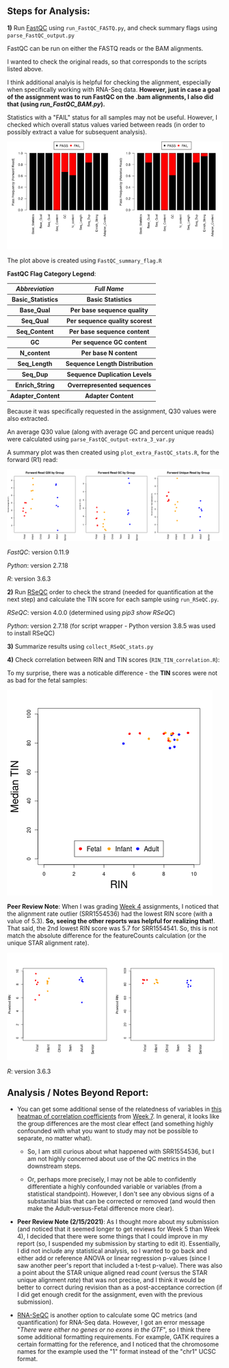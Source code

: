 ## Steps for Analysis:

**1)** Run [FastQC](https://www.bioinformatics.babraham.ac.uk/projects/fastqc/) using `run_FastQC_FASTQ.py`, and check summary flags using `parse_FastQC_output.py`

FastQC can be run on either the FASTQ reads or the BAM alignments.

I wanted to check the original reads, so that corresponds to the scripts listed above.

I think additional analyis is helpful for checking the alignment, especially when specifically working with RNA-Seq data.  **However, just in case a goal of the assignment was to run FastQC on the .bam alignments, I also did that (using *run_FastQC_BAM.py*).**

Statistics with a "FAIL" status for all samples may not be useful.  However, I checked which overall status values varied between reads (in order to possibly extract a value for subsequent analysis).

![FastQC Flag Distribution](FastQC_flag_summary.png "FastQC Flag Distribution")

The plot above is created using `FastQC_summary_flag.R`

**FastQC Flag Category Legend**:

<table>
  <tbody>
    <tr>
      <th align="center"><b><i>Abbreviation</i></b></th>
      <th align="center"><b><i>Full Name</i></b></th>
    </tr>
    <tr>
      <th align="center"><b>Basic_Statistics</b></th>
      <th align="center">Basic Statistics</th>
    </tr>
    <tr>
      <th align="center"><b>Base_Qual</b></th>
      <th align="center">Per base sequence quality</th>
    </tr>
    <tr>
      <th align="center"><b>Seq_Qual</b></th>
      <th align="center">Per sequence quality scorest</th>
    </tr>
    <tr>
      <th align="center"><b>Seq_Content</b></th>
      <th align="center">Per base sequence content</th>
    </tr>
    <tr>
      <th align="center"><b>GC</b></th>
      <th align="center">Per sequence GC content</th>
    </tr>
    <tr>
      <th align="center"><b>N_content</b></th>
      <th align="center">Per base N content</th>
    </tr>
    <tr>
      <th align="center"><b>Seq_Length</b></th>
      <th align="center">Sequence Length Distribution</th>
    </tr>
    <tr>
      <th align="center"><b>Seq_Dup</b></th>
      <th align="center">Sequence Duplication Levels</th>
    </tr>
    <tr>
      <th align="center"><b>Enrich_String</b></th>
      <th align="center">Overrepresented sequences</th>
    </tr>
    <tr>
      <th align="center"><b>Adapter_Content</b></th>
      <th align="center">Adapter Content</th>
    </tr>
</tbody>
</table>

Because it was specifically requested in the assignment, Q30 values were also extracted.

An average Q30 value (along with average GC and percent unique reads) were calculated using `parse_FastQC_output-extra_3_var.py`

A summary plot was then created using `plot_extra_FastQC_stats.R`, for the forward (R1) read:

![Additional FastQC Plots](FastQC_selected_summarized_values.png "Additional FastQC Plots")

*FastQC*: version 0.11.9

*Python*: version 2.7.18

*R*: version 3.6.3

**2)** Run [RSeQC](http://rseqc.sourceforge.net/) order to check the strand (needed for quantification at the next step) and calculate the TIN score for each sample using `run_RSeQC.py`.

*RSeQC*: version 4.0.0 (determined using *pip3 show RSeQC*)

*Python*: version 2.7.18 (for script wrapper - Python version 3.8.5 was used to install RSeQC)

**3)** Summarize results using `collect_RSeQC_stats.py`

**4)** Check correlation between RIN and TIN scores (`RIN_TIN_correlation.R`):

To my surprise, there was a noticable difference - the **TIN** scores were not as bad for the fetal samples:

![RIN vs TIN](RIN_vs_TIN.png "RIN vs TIN")

**Peer Review Note**:  When I was grading [Week 4](https://github.com/cwarden45/JHU_Coursera_GDS_Capstone/blob/main/Week4/Summary_cwarden-Week4.pdf) assignments, I noticed that the alignment rate outlier (SRR1554536) had the lowest RIN score (with a value of 5.3).  **So, seeing the other reports was helpful for realizing that!**.  That said, the 2nd lowest RIN score was 5.7 for SRR1554541.  So, this is not match the absolute difference for the featureCounts calculation (or the unique STAR alignment rate).

![RIN or TIN by Group](RIN_TIN_by_Group.png "RIN or TIN by Group")

*R*: version 3.6.3

## Analysis / Notes Beyond Report:

- You can get some additional sense of the relatedness of variables in [this heatmap of correlation coefficients](https://github.com/cwarden45/JHU_Coursera_GDS_Capstone/blob/main/Week7/correlation_heatmap.png) from [Week 7](https://github.com/cwarden45/JHU_Coursera_GDS_Capstone/blob/main/Week7/README.md). In general, it looks like the group differences are the most clear effect (and something highly confounded with what you want to study may not be possible to separate, no matter what).

  - So, I am still curious about what happened with SRR1554536, but I am not highly concerned about use of the QC metrics in the downstream steps.
  
  - Or, perhaps more precisely, I may not be able to confidently differentiate a highly confounded variable or variables (from a statistical standpoint).  However, I don't see any obvious signs of a substanital bias that can be corrected or removed (and would then make the Adult-versus-Fetal difference more clear). 

- **Peer Review Note (2/15/2021)**: As I thought more about my submission (and noticed that it seemed longer to get reviews for Week 5 than Week 4), I decided that there were some things that I could improve in my report (so, I suspended my submission by starting to edit it).  Essentially, I did not include any statistical analysis, so I wanted to go back and either add or reference ANOVA or linear regression p-values (since I saw another peer's report that included a t-test p-value).  There was also a point about the STAR unique aligned read *count* (versus the STAR unique alignment *rate*) that was not precise, and I think it would be better to correct during revision than as a post-acceptance correction (if I did get enough credit for the assignment, even with the previous submission).

- [RNA-SeQC](https://github.com/getzlab/rnaseqc) is another option to calculate some QC metrics (and quantification) for RNA-Seq data.  However, I got an error message "*There were either no genes or no exons in the GTF*", so I think there some additional formatting requirements.  For example, GATK requires a certain formatting for the reference, and I noticed that the chromosome names for the example used the "1" format instead of the "chr1" UCSC format.
